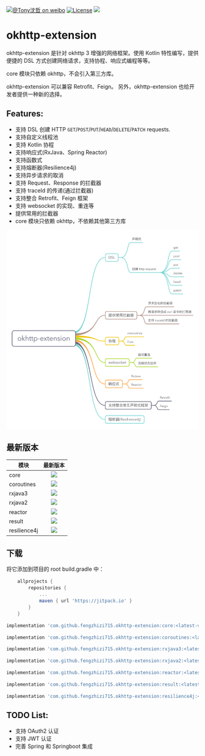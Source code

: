 [![@Tony沈哲 on weibo](https://img.shields.io/badge/weibo-%40Tony%E6%B2%88%E5%93%B2-blue.svg)](http://www.weibo.com/fengzhizi715)
[![License](https://img.shields.io/badge/license-Apache%202-lightgrey.svg)](https://www.apache.org/licenses/LICENSE-2.0.html)
[![](https://jitpack.io/v/fengzhizi715/okhttp-extension.svg)](https://jitpack.io/#fengzhizi715/okhttp-extension)

# okhttp-extension

okhttp-extension 是针对 okhttp 3 增强的网络框架。使用 Kotlin 特性编写，提供便捷的 DSL 方式创建网络请求，支持协程、响应式编程等等。

core 模块只依赖 okhttp，不会引入第三方库。

okhttp-extension 可以兼容 Retrofit、Feign。 另外，okhttp-extension 也给开发者提供一种新的选择。

## Features:

* 支持 DSL 创建 HTTP `GET`/`POST`/`PUT`/`HEAD`/`DELETE`/`PATCH` requests.
* 支持自定义线程池
* 支持 Kotlin 协程
* 支持响应式(RxJava、Spring Reactor)
* 支持函数式
* 支持熔断器(Resilience4j)
* 支持异步请求的取消
* 支持 Request、Response 的拦截器
* 支持 traceId 的传递(通过拦截器)
* 支持整合 Retrofit、Feign 框架
* 支持 websocket 的实现、重连等
* 提供常用的拦截器
* core 模块只依赖 okhttp，不依赖其他第三方库

![okhttp-extension](images/okhttp-extension.png)


## 最新版本
模块|最新版本
---|:-------------:
core|[![](https://jitpack.io/v/fengzhizi715/okhttp-extension.svg)](https://jitpack.io/#fengzhizi715/okhttp-extension)|
coroutines|[![](https://jitpack.io/v/fengzhizi715/okhttp-extension.svg)](https://jitpack.io/#fengzhizi715/okhttp-extension)|
rxjava3|[![](https://jitpack.io/v/fengzhizi715/okhttp-extension.svg)](https://jitpack.io/#fengzhizi715/okhttp-extension)|
rxjava2|[![](https://jitpack.io/v/fengzhizi715/okhttp-extension.svg)](https://jitpack.io/#fengzhizi715/okhttp-extension)|
reactor|[![](https://jitpack.io/v/fengzhizi715/okhttp-extension.svg)](https://jitpack.io/#fengzhizi715/okhttp-extension)|
result|[![](https://jitpack.io/v/fengzhizi715/okhttp-extension.svg)](https://jitpack.io/#fengzhizi715/okhttp-extension)|
resilience4j|[![](https://jitpack.io/v/fengzhizi715/okhttp-extension.svg)](https://jitpack.io/#fengzhizi715/okhttp-extension)|

## 下载

将它添加到项目的 root build.gradle 中：

```groovy
	allprojects {
		repositories {
			...
			maven { url 'https://jitpack.io' }
		}
	}
```

```groovy
implementation 'com.github.fengzhizi715.okhttp-extension:core:<latest-version>'
```

```groovy
implementation 'com.github.fengzhizi715.okhttp-extension:coroutines:<latest-version>'
```

```groovy
implementation 'com.github.fengzhizi715.okhttp-extension:rxjava3:<latest-version>'
```

```groovy
implementation 'com.github.fengzhizi715.okhttp-extension:rxjava2:<latest-version>'
```

```groovy
implementation 'com.github.fengzhizi715.okhttp-extension:reactor:<latest-version>'
```

```groovy
implementation 'com.github.fengzhizi715.okhttp-extension:result:<latest-version>'
```

```groovy
implementation 'com.github.fengzhizi715.okhttp-extension:resilience4j:<latest-version>'
```

## TODO List:

* 支持 OAuth2 认证
* 支持 JWT 认证
* 完善 Spring 和 Springboot 集成
